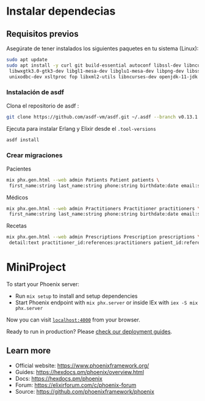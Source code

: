 # Instalar dependecias


## Requisitos previos


Asegúrate de tener instalados los siguientes paquetes en tu sistema (Linux):


```bash
sudo apt update
sudo apt install -y curl git build-essential autoconf libssl-dev libncurses5-dev \
 libwxgtk3.0-gtk3-dev libgl1-mesa-dev libglu1-mesa-dev libpng-dev libssh-dev \
 unixodbc-dev xsltproc fop libxml2-utils libncurses-dev openjdk-11-jdk
```
### Instalación de asdf
Clona el repositorio de asdf :


```bash
git clone https://github.com/asdf-vm/asdf.git ~/.asdf --branch v0.13.1
```


Ejecuta para instalar Erlang y Elixir desde el
```.tool-versions ```


```bash
asdf install
```

### Crear migraciones

Pacientes

```bash
mix phx.gen.html --web admin Patients Patient patients \
 first_name:string last_name:string phone:string birthdate:date email:string
```
Médicos

```bash
mix phx.gen.html --web admin Practitioners Practitioner practitioners \
 first_name:string last_name:string phone:string birthdate:date email:string
```

Recetas

```bash
mix phx.gen.html --web admin Prescriptions Prescription prescriptions \
 detail:text practitioner_id:references:practitioners patient_id:references:patients
```

# MiniProject

To start your Phoenix server:

  * Run `mix setup` to install and setup dependencies
  * Start Phoenix endpoint with `mix phx.server` or inside IEx with `iex -S mix phx.server`

Now you can visit [`localhost:4000`](http://localhost:4000) from your browser.

Ready to run in production? Please [check our deployment guides](https://hexdocs.pm/phoenix/deployment.html).

## Learn more

  * Official website: https://www.phoenixframework.org/
  * Guides: https://hexdocs.pm/phoenix/overview.html
  * Docs: https://hexdocs.pm/phoenix
  * Forum: https://elixirforum.com/c/phoenix-forum
  * Source: https://github.com/phoenixframework/phoenix
